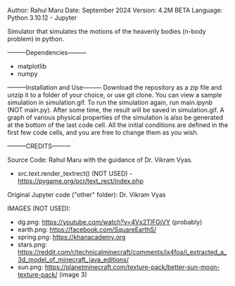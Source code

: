 Author: Rahul Maru
Date: September 2024
Version: 4.2M BETA
Language: Python 3.10.12 - Jupyter

Simulator that simulates the motions of the heavenly bodies (n-body problem) in python.

———Dependencies———
- matplotlib
- numpy

———Installation and Use———
Download the repository as a zip file and unzip it to a folder of your choice, or use git clone.
You can view a sample simulation in simulation.gif.
To run the simulation again, run main.ipynb (NOT main.py). After some time, the result will be saved in simulation.gif.
A graph of various physical properties of the simulation is also be generated at the bottom of the last code cell.
All the initial conditions are defined in the first few code cells, and you are free to change them as you wish.

———CREDITS———

Source Code: Rahul Maru with the guidance of Dr. Vikram Vyas.
- src.text.render_textrect() (NOT USED) - https://pygame.org/pcr/text_rect/index.php

Original Jupyter code ("other" folder): Dr. Vikram Vyas

IMAGES (NOT USED):
- dg.png: https://youtube.com/watch?v=4Vx2TIFGjVY (probably)
- earth.png: https://facebook.com/SquareEarthS/
- spring.png: https://khanacademy.org
- stars.png: https://reddit.com/r/technicalminecraft/comments/ix4foa/i_extracted_a_3d_model_of_minecraft_java_editions/
- sun.png: https://planetminecraft.com/texture-pack/better-sun-moon-texture-pack/ (image 3)

